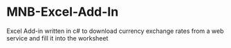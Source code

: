 # MNB-Excel-Add-In
Excel Add-in written in c# to download currency exchange rates from a web service and fill it into the worksheet
